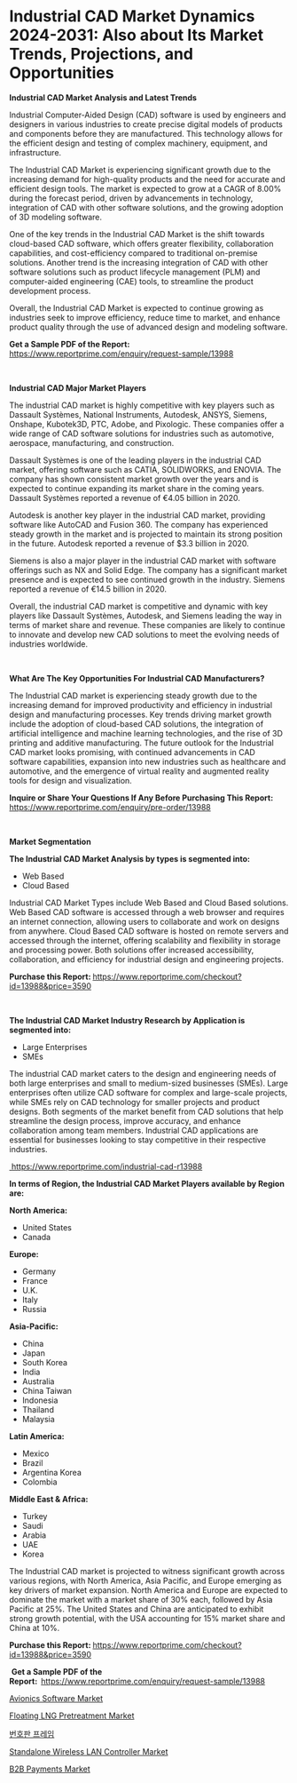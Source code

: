<p><h1>Industrial CAD Market Dynamics 2024-2031: Also about Its Market Trends, Projections, and Opportunities</h1></p><p><strong>Industrial CAD Market Analysis and Latest Trends</strong></p>
<p><p>Industrial Computer-Aided Design (CAD) software is used by engineers and designers in various industries to create precise digital models of products and components before they are manufactured. This technology allows for the efficient design and testing of complex machinery, equipment, and infrastructure.</p><p>The Industrial CAD Market is experiencing significant growth due to the increasing demand for high-quality products and the need for accurate and efficient design tools. The market is expected to grow at a CAGR of 8.00% during the forecast period, driven by advancements in technology, integration of CAD with other software solutions, and the growing adoption of 3D modeling software.</p><p>One of the key trends in the Industrial CAD Market is the shift towards cloud-based CAD software, which offers greater flexibility, collaboration capabilities, and cost-efficiency compared to traditional on-premise solutions. Another trend is the increasing integration of CAD with other software solutions such as product lifecycle management (PLM) and computer-aided engineering (CAE) tools, to streamline the product development process.</p><p>Overall, the Industrial CAD Market is expected to continue growing as industries seek to improve efficiency, reduce time to market, and enhance product quality through the use of advanced design and modeling software.</p></p>
<p><strong>Get a Sample PDF of the Report:&nbsp;</strong> <a href="https://www.reportprime.com/enquiry/request-sample/13988">https://www.reportprime.com/enquiry/request-sample/13988</a></p>
<p>&nbsp;</p>
<p><strong>Industrial CAD Major Market Players</strong></p>
<p><p>The industrial CAD market is highly competitive with key players such as Dassault Systèmes, National Instruments, Autodesk, ANSYS, Siemens, Onshape, Kubotek3D, PTC, Adobe, and Pixologic. These companies offer a wide range of CAD software solutions for industries such as automotive, aerospace, manufacturing, and construction.</p><p>Dassault Systèmes is one of the leading players in the industrial CAD market, offering software such as CATIA, SOLIDWORKS, and ENOVIA. The company has shown consistent market growth over the years and is expected to continue expanding its market share in the coming years. Dassault Systèmes reported a revenue of €4.05 billion in 2020.</p><p>Autodesk is another key player in the industrial CAD market, providing software like AutoCAD and Fusion 360. The company has experienced steady growth in the market and is projected to maintain its strong position in the future. Autodesk reported a revenue of $3.3 billion in 2020.</p><p>Siemens is also a major player in the industrial CAD market with software offerings such as NX and Solid Edge. The company has a significant market presence and is expected to see continued growth in the industry. Siemens reported a revenue of €14.5 billion in 2020.</p><p>Overall, the industrial CAD market is competitive and dynamic with key players like Dassault Systèmes, Autodesk, and Siemens leading the way in terms of market share and revenue. These companies are likely to continue to innovate and develop new CAD solutions to meet the evolving needs of industries worldwide.</p></p>
<p>&nbsp;</p>
<p><strong>What Are The Key Opportunities For Industrial CAD Manufacturers?</strong></p>
<p><p>The Industrial CAD market is experiencing steady growth due to the increasing demand for improved productivity and efficiency in industrial design and manufacturing processes. Key trends driving market growth include the adoption of cloud-based CAD solutions, the integration of artificial intelligence and machine learning technologies, and the rise of 3D printing and additive manufacturing. The future outlook for the Industrial CAD market looks promising, with continued advancements in CAD software capabilities, expansion into new industries such as healthcare and automotive, and the emergence of virtual reality and augmented reality tools for design and visualization.</p></p>
<p><strong>Inquire or Share Your Questions If Any Before Purchasing This Report:</strong> <a href="https://www.reportprime.com/enquiry/pre-order/13988">https://www.reportprime.com/enquiry/pre-order/13988</a></p>
<p>&nbsp;</p>
<p><strong>Market Segmentation</strong></p>
<p><strong>The Industrial CAD Market Analysis by types is segmented into:</strong></p>
<p><ul><li>Web Based</li><li>Cloud Based</li></ul></p>
<p><p>Industrial CAD Market Types include Web Based and Cloud Based solutions. Web Based CAD software is accessed through a web browser and requires an internet connection, allowing users to collaborate and work on designs from anywhere. Cloud Based CAD software is hosted on remote servers and accessed through the internet, offering scalability and flexibility in storage and processing power. Both solutions offer increased accessibility, collaboration, and efficiency for industrial design and engineering projects.</p></p>
<p><strong>Purchase this Report:&nbsp;</strong><a href="https://www.reportprime.com/checkout?id=13988&price=3590">https://www.reportprime.com/checkout?id=13988&price=3590</a></p>
<p>&nbsp;</p>
<p><strong>The Industrial CAD Market Industry Research by Application is segmented into:</strong></p>
<p><ul><li>Large Enterprises</li><li>SMEs</li></ul></p>
<p><p>The industrial CAD market caters to the design and engineering needs of both large enterprises and small to medium-sized businesses (SMEs). Large enterprises often utilize CAD software for complex and large-scale projects, while SMEs rely on CAD technology for smaller projects and product designs. Both segments of the market benefit from CAD solutions that help streamline the design process, improve accuracy, and enhance collaboration among team members. Industrial CAD applications are essential for businesses looking to stay competitive in their respective industries.</p></p>
<p><a href="https://www.reportprime.com/industrial-cad-r13988">&nbsp;https://www.reportprime.com/industrial-cad-r13988</a></p>
<p><strong>In terms of Region, the Industrial CAD Market Players available by Region are:</strong></p>
<p>
    <p> <strong> North America: </strong>
        <ul>
            <li>United States</li>
            <li>Canada</li>
        </ul>
        </p> 
    <p> <strong> Europe: </strong>
        <ul>
            <li>Germany</li>
            <li>France</li>
            <li>U.K.</li>
            <li>Italy</li>
            <li>Russia</li>
        </ul>
        </p> 
    <p> <strong> Asia-Pacific: </strong>
        <ul>
            <li>China</li>
            <li>Japan</li>
            <li>South Korea</li>
            <li>India</li>
            <li>Australia</li>
            <li>China Taiwan</li>
            <li>Indonesia</li>
            <li>Thailand</li>
            <li>Malaysia</li>
        </ul>
        </p> 
    <p> <strong> Latin America: </strong>
        <ul>
            <li>Mexico</li>
            <li>Brazil</li>
            <li>Argentina Korea</li>
            <li>Colombia</li>
        </ul>
        </p> 
    <p> <strong> Middle East & Africa: </strong>
        <ul>
            <li>Turkey</li>
            <li>Saudi</li>
            <li>Arabia</li>
            <li>UAE</li>
            <li>Korea</li>
        </ul>
    </p>
    </p>
<p><p>The Industrial CAD market is projected to witness significant growth across various regions, with North America, Asia Pacific, and Europe emerging as key drivers of market expansion. North America and Europe are expected to dominate the market with a market share of 30% each, followed by Asia Pacific at 25%. The United States and China are anticipated to exhibit strong growth potential, with the USA accounting for 15% market share and China at 10%.</p></p>
<p><strong>Purchase this Report: </strong><a href="https://www.reportprime.com/checkout?id=13988&price=3590">https://www.reportprime.com/checkout?id=13988&price=3590</a></p>
<p>&nbsp;<strong>Get a Sample PDF of the Report:&nbsp;&nbsp;</strong><a href="https://www.reportprime.com/enquiry/request-sample/13988">https://www.reportprime.com/enquiry/request-sample/13988</a></p>
<p><strong></strong></p>
<p><p><a href="https://github.com/RichRobinson5/Market-Research-Report-List-6/blob/main/avionics-software-market.md">Avionics Software Market</a></p><p><a href="https://medium.com/@alyciaebert/strategic-insights-into-global-floating-lng-pretreatment-market-trends-2024-2031-covered-in-438d29e63b53">Floating LNG Pretreatment Market</a></p><p><a href="https://medium.com/@rickymetzdvm/%EB%9D%BC%EC%9D%B4%EC%84%BC%EC%8A%A4-%ED%94%8C%EB%A0%88%EC%9D%B4%ED%8A%B8-%ED%94%84%EB%A0%88%EC%9E%84-%EC%8B%9C%EC%9E%A5-%EC%A0%90%EC%9C%A0%EC%9C%A8-%ED%81%AC%EA%B8%B0-%ED%8A%B8%EB%A0%8C%EB%93%9C-%EC%82%B0%EC%97%85-%EB%B6%84%EC%84%9D-%EB%B3%B4%EA%B3%A0%EC%84%9C-%EC%9D%91%EC%9A%A9-%EB%B6%84%EC%95%BC%EB%B3%84-%EC%8A%B9%EC%9A%A9%EC%B0%A8-%EC%83%81%EC%9A%A9%EC%B0%A8-%EC%9C%A0%ED%98%95%EB%B3%84-2%EA%B0%9C-%EB%A7%88%EC%9A%B4%ED%8C%85-%ED%99%80-4%EA%B0%9C-%EB%A7%88%EC%9A%B4%ED%8C%85-%ED%99%80-%EB%B0%8F-2024%EB%85%84%EB%B6%80%ED%84%B0-ee05ea0cf071">번호판 프레임</a></p><p><a href="https://medium.com/@holtman5974/global-standalone-wireless-lan-controller-market-status-2024-2031-and-forecast-by-region-bdaa0f2355f3">Standalone Wireless LAN Controller Market</a></p><p><a href="https://github.com/dancokkoe288/Market-Research-Report-List-1/blob/main/b2b-payments-market.md">B2B Payments Market</a></p></p>